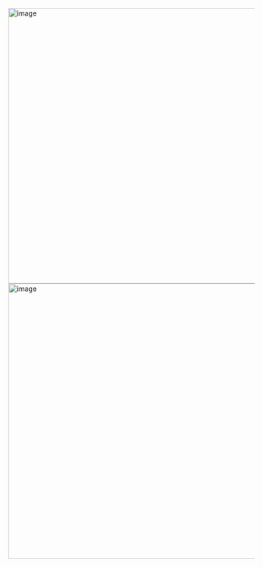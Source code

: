 <img width="562" alt="image" src="https://user-images.githubusercontent.com/37501487/205541278-bd367320-50c9-4cd4-a33e-d95fec7c51fe.png">

<img width="562" alt="image" src="https://user-images.githubusercontent.com/37501487/205541331-022606d5-7c7b-47ab-a296-57a6e8115de3.png">
